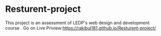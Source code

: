 # Resturent-project
This project is an assessment of LEDP's   web design and development course .
Go on Live Priview:https://rakibul181.github.io/Resturent-project/

